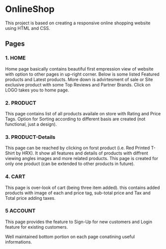 # OnlineShop
This project is based on creating a responsive online shopping website using HTML and CSS. 

## Pages
### 1. HOME
Home page basically contains beautiful first empression view of website with option to other pages in up-right corner.
Below is some listed Featured products and Latest products.
More down is advirtesment of sale or Site exclusive product with some Top Reviews and Partner Brands.
Click on LOGO takes you to home page.
### 2. PRODUCT
This page contains list of all products availale on store with Rating and Price Tags.
Option for Sorting according to different basis are created (not functional, just a design).
### 3. PRODUCT-Details
This page can be reached by clicking on forst product (i.e. Red Printed T-Shirt by HRX).
It show all features and details of products with diffrent viewing angles images and more related products.
This page is created for only one product (can be extended to other products in future).
### 4. CART
This page is over-look of cart (being three item added). 
this contains added products with image of each and price tag, sub-total price and Tax and Total price adding taxes.
### 5 ACCOUNT
This page provides the feature to Sign-Up for new customers and Login feature for existing customers.

Well maintained bottom portion on each page conatining useful informations.
